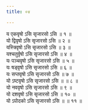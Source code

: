 ```yaml
---
title: ०४

---
```

य एकवृषो ऽसि सृजारसो ऽसि ॥ १ ॥  
यो द्विवृषो ऽसि सृजारसो ऽसि ॥ २ ॥  
यस्त्रिवृषो ऽसि सृजारसो ऽसि ॥ ३ ॥  
यश्चतुर्वृषो ऽसि सृजारसो ऽसि ॥ ४ ॥  
यः पञ्चवृषो ऽसि सृजारसो ऽसि ॥ ५ ॥  
यः षड्वृषो ऽसि सृजारसो ऽसि ॥ ६ ॥  
यः सप्तवृषो ऽसि सृजारसो ऽसि ॥ ७ ॥  
यो ऽष्टवृषो ऽसि सृजारसो ऽसि ॥ ॥ ८ ॥  
यो नववृषो ऽसि सृजारसो ऽसि ॥ ९ ॥  
यो दशवृषो ऽसि सृजारसो ऽसि ॥ १० ॥  
यो ऽपोदको ऽसि सृजारसो ऽसि ॥ ॥ ११ ॥  
  